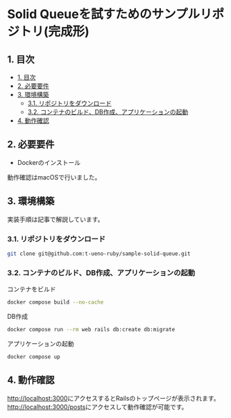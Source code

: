 # Solid Queueを試すためのサンプルリポジトリ(完成形)


## 1. 目次

- [1. 目次](#1-目次)
- [2. 必要要件](#2-必要要件)
- [3. 環境構築](#3-環境構築)
    + [3.1. リポジトリをダウンロード](#31-リポジトリをダウンロード)
    + [3.2. コンテナのビルド、DB作成、アプリケーションの起動](#32-コンテナのビルドdb作成アプリケーションの起動)
- [4. 動作確認](#4-動作確認)


## 2. 必要要件

- Dockerのインストール

動作確認はmacOSで行いました。


## 3. 環境構築

実装手順は記事で解説しています。


### 3.1. リポジトリをダウンロード

~~~bash
git clone git@github.com:t-ueno-ruby/sample-solid-queue.git
~~~


### 3.2. コンテナのビルド、DB作成、アプリケーションの起動

コンテナをビルド

~~~bash
docker compose build --no-cache
~~~

DB作成

~~~bash
docker compose run --rm web rails db:create db:migrate
~~~

アプリケーションの起動

~~~bash
docker compose up
~~~


## 4. 動作確認

<http://localhost:3000>にアクセスするとRailsのトップページが表示されます。
<http://localhost:3000/posts>にアクセスして動作確認が可能です。
